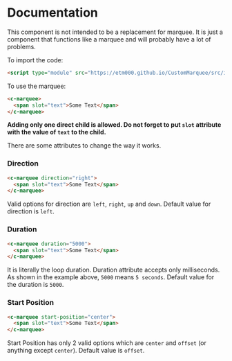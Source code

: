 # Documentation

This component is not intended to be a replacement for marquee. It is just a component that functions like a marquee and will probably have a lot of problems. 

To import the code:
```html
<script type="module" src="https://etm000.github.io/CustomMarquee/src/index.js"></script>
```

To use the marquee:
```html
<c-marquee>
  <span slot="text">Some Text</span>
</c-marquee>
```

**Adding only one direct child is allowed. Do not forget to put `slot` attribute with the value of `text` to the child.**

There are some attributes to change the way it works.
### Direction
```html
<c-marquee direction="right">
  <span slot="text">Some Text</span>
</c-marquee>
```
Valid options for direction are `left`, `right`, `up` and `down`. Default value for direction is `left`.

### Duration
```html
<c-marquee duration="5000">
  <span slot="text">Some Text</span>
</c-marquee>
```
It is literally the loop duration. Duration attribute accepts only milliseconds. As shown in the example above, `5000` means `5 seconds`. Default value for the duration is `5000`.

### Start Position
```html
<c-marquee start-position="center">
  <span slot="text">Some Text</span>
</c-marquee>
```
Start Position has only 2 valid options which are `center` and `offset` (or anything except `center`). Default value is `offset`.